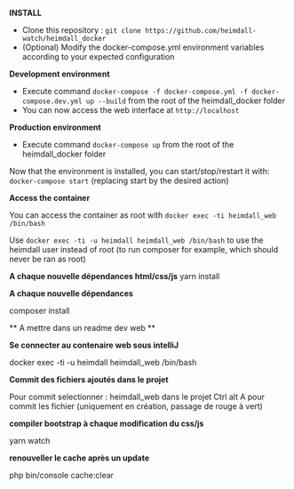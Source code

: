 **INSTALL**

* Clone this repository : `git clone https://github.com/heimdall-watch/heimdall_docker`
* (Optional) Modify the docker-compose.yml environment variables according to your expected configuration

**Development environment**
* Execute command `docker-compose -f docker-compose.yml -f docker-compose.dev.yml up --build` from the root of the heimdall_docker folder
* You can now access the web interface at `http://localhost`

**Production environment**
* Execute command `docker-compose up` from the root of the heimdall_docker folder

Now that the environment is installed, you can start/stop/restart it with: `docker-compose start` (replacing start by the desired action)

**Access the container**

You can access the container as root with `docker exec -ti heimdall_web /bin/bash`



Use `docker exec -ti -u heimdall heimdall_web /bin/bash` to use the heimdall user instead of root (to run composer for example, which should never be ran as root)

**A chaque nouvelle dépendances html/css/js**
yarn install

**A chaque  nouvelle dépendances**

composer install

** A mettre dans un readme dev web **

**Se connecter au contenaire web sous intelliJ**

docker exec -ti -u heimdall heimdall_web /bin/bash

**Commit des fichiers ajoutés dans le projet**

Pour commit selectionner : heimdall_web dans le projet
Ctrl alt A pour commit les fichier (uniquement en création, passage de rouge à vert)

**compiler bootstrap à chaque modification du css/js**

yarn watch

**renouveller le cache après un update**

php bin/console cache:clear



